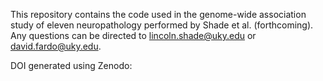 This repository contains the code used in the genome-wide association study of eleven neuropathology performed by Shade et al. (forthcoming). Any questions can be directed to lincoln.shade@uky.edu or david.fardo@uky.edu. 

DOI generated using Zenodo:
